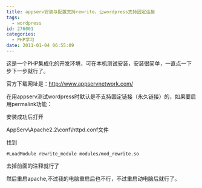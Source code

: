 ```yaml
---
title: appserv安装与配置支持rewrite，让wordpress支持固定连接
tags:
  - wordpress
id: 276001
categories:
  - PHP学习
date: 2011-01-04 06:55:09
---
```


这是一个PHP集成化的开发环境，可在本机测试安装，安装很简单，一直点一下步下一步就行了。

官方下载网址是：http://www.appservnetwork.com/

在用appserv测试wordpress时默认是不支持固定链接（永久链接）的，如果要启用permalink功能：

安装成功后打开

AppServ\Apache2.2\conf\httpd.conf文件

找到

```
#LoadModule rewrite_module modules/mod_rewrite.so
```

去掉前面的注释就行了

然后重启apache,不过我的电脑重启后也不行，不过重启动电脑后就行了。